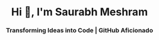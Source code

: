 <h1 align="center">Hi 👋, I'm Saurabh Meshram</h1>
<h3 align="center">Transforming Ideas into Code | GitHub Aficionado</h3>


